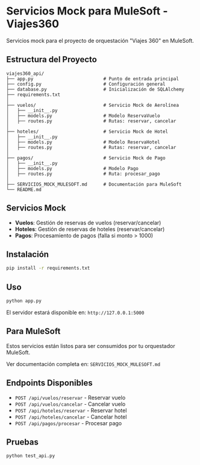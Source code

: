 # Servicios Mock para MuleSoft - Viajes360

Servicios mock para el proyecto de orquestación "Viajes 360" en MuleSoft.

## Estructura del Proyecto

```
viajes360_api/
├── app.py                          # Punto de entrada principal
├── config.py                       # Configuración general
├── database.py                     # Inicialización de SQLAlchemy
├── requirements.txt
│
├── vuelos/                         # Servicio Mock de Aerolínea
│   ├── __init__.py
│   ├── models.py                   # Modelo ReservaVuelo
│   ├── routes.py                   # Rutas: reservar, cancelar
│
├── hoteles/                        # Servicio Mock de Hotel
│   ├── __init__.py
│   ├── models.py                   # Modelo ReservaHotel
│   ├── routes.py                   # Rutas: reservar, cancelar
│
├── pagos/                          # Servicio Mock de Pago
│   ├── __init__.py
│   ├── models.py                   # Modelo Pago
│   ├── routes.py                   # Ruta: procesar_pago
│
├── SERVICIOS_MOCK_MULESOFT.md      # Documentación para MuleSoft
└── README.md
```

## Servicios Mock

- **Vuelos**: Gestión de reservas de vuelos (reservar/cancelar)
- **Hoteles**: Gestión de reservas de hoteles (reservar/cancelar)
- **Pagos**: Procesamiento de pagos (falla si monto > 1000)

## Instalación

```bash
pip install -r requirements.txt
```

## Uso

```bash
python app.py
```

El servidor estará disponible en: `http://127.0.0.1:5000`

## Para MuleSoft

Estos servicios están listos para ser consumidos por tu orquestador MuleSoft. 

Ver documentación completa en: `SERVICIOS_MOCK_MULESOFT.md`

## Endpoints Disponibles

- `POST /api/vuelos/reservar` - Reservar vuelo
- `POST /api/vuelos/cancelar` - Cancelar vuelo
- `POST /api/hoteles/reservar` - Reservar hotel  
- `POST /api/hoteles/cancelar` - Cancelar hotel
- `POST /api/pagos/procesar` - Procesar pago

## Pruebas

```bash
python test_api.py
```
